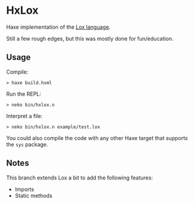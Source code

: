HxLox
=====

Haxe implementation of the [Lox language](http://www.craftinginterpreters.com/the-lox-language.html).

Still a few rough edges, but this was mostly done for fun/education.

Usage
-----

Compile:
```
> haxe build.hxml
```

Run the REPL:
```
> neko bin/hxlox.n
```

Interpret a file:
```
> neko bin/hxlox.n example/test.lox
```

You could also compile the code with any other Haxe target that supports the `sys` package.

Notes
-----

This branch extends Lox a bit to add the following features:

- Imports
- Static methods